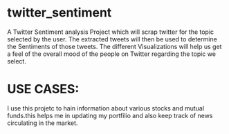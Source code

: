 # twitter_sentiment
A Twitter Sentiment analysis Project which will scrap twitter for the topic selected by the user.
The extracted tweets will then be used to determine the Sentiments of those tweets. 
The different Visualizations will help us get a feel of the overall mood of the people on Twitter regarding the topic we select.
# USE CASES:
I use this projetc to hain information about various stocks and mutual funds.this helps me in updating my portfilio and also keep track of news
circulating in the market.
